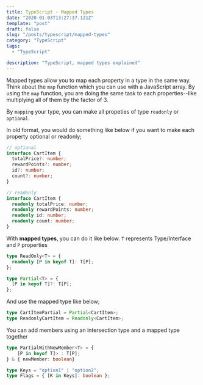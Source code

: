 ```yaml
---
title: TypeScript - Mapped Types
date: "2020-01-03T13:27:37.121Z"
template: "post"
draft: false
slug: "/posts/typescript/mapped-types"
category: "TypeScript"
tags:
  - "TypeScript"

description: "TypeScript, mapped types explained"
---
```


Mapped types allow you to map each property in a type in the same way. Think about the `map` function which you can use with a JavaScript array. By using the `map` function, you are doing the same task to each properties--like multiplying all of them by the factor of 3.

By `mapping` your type, you can make all propeties of type `readonly` or `optional`.

In old format, you would do something like below if you want to make each property optional or readonly;

```typescript
// optional
interface CartItem {
  totalPrice?: number;
  rewardPoints?: number;
  id?: number;
  count?: number;
}

// readonly
interface CartItem {
  readonly totalPrice: number;
  readonly rewardPoints: number;
  readonly id: number;
  readonly count: number;
}
```

With **mapped types**, you can do it like below. `T` represents Type/Interface and `P` properties

```typescript
type ReadOnly<T> = {
  readonly [P in keyof T]: T[P];
};

type Partial<T> = {
  [P in keyof T]?: T[P];
};
```

And use the mapped type like below;

```typescript
type CartItemPartial = Partial<CartItem>;
type ReadonlyCartItem = Readonly<CartItem>;
```

You can add members using an intersection type and a mapped type together

```typescript
type PartialWithNewMember<T> = {
    [P in keyof T]> : T[P];
} & { newMember: boolean}

type Keys = "option1" | "option2";
type Flags = { [K in Keys]: boolean };

```
